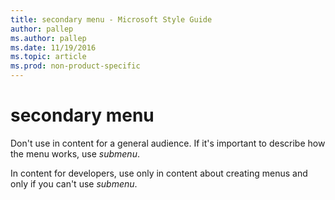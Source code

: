 ```yaml
---
title: secondary menu - Microsoft Style Guide
author: pallep
ms.author: pallep
ms.date: 11/19/2016
ms.topic: article
ms.prod: non-product-specific
---
```


# secondary menu

Don't use in content for a general audience. If it's important to describe how the menu works, use *submenu*.

In content for developers, use only in content about creating menus and only if you can't use *submenu*. 

